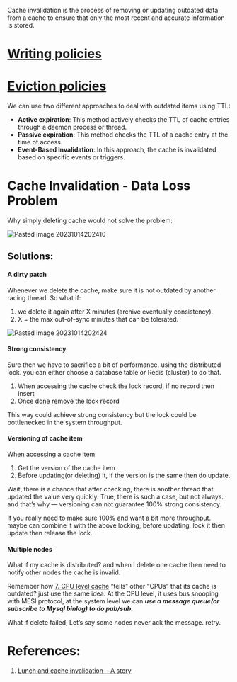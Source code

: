 Cache invalidation is the process of removing or updating outdated data from a cache to ensure that only the most recent and accurate information is stored.
# [Writing policies](Writing%20policies.md)

# [Eviction policies](Eviction%20policies.md)

We can use two different approaches to deal with outdated items using TTL:
- **Active expiration**: This method actively checks the TTL of cache entries through a daemon process or thread.
- **Passive expiration**: This method checks the TTL of a cache entry at the time of access.
- **Event-Based Invalidation**: In this approach, the cache is invalidated based on specific events or triggers.
# Cache Invalidation - Data Loss Problem

Why simply deleting cache would not solve the problem:

![Pasted image 20231014202410](../../../../../_Attachments/Pasted%20image%2020231014202410.png)

## Solutions:
#### A dirty patch
Whenever we delete the cache, make sure it is not outdated by another racing thread. So what if:
1. we delete it again after X minutes (archive eventually consistency).
2. X = the max out-of-sync minutes that can be tolerated.

![Pasted image 20231014202424](../../../../../_Attachments/Pasted%20image%2020231014202424.png)
#### Strong consistency

Sure then we have to sacrifice a bit of performance. using the distributed lock. you can either choose a database table or Redis (cluster) to do that.

1. When accessing the cache check the lock record, if no record then insert
2. Once done remove the lock record

This way could achieve strong consistency but the lock could be bottlenecked in the system throughput.

#### Versioning of cache item

When accessing a cache item:

1. Get the version of the cache item
2. Before updating(or deleting) it, if the version is the same then do update.

Wait, there is a chance that after checking, there is another thread that updated the value very quickly. True, there is such a case, but not always. and that’s why — versioning can not guarantee 100% strong consistency.

If you really need to make sure 100% and want a bit more throughput. maybe can combine it with the above locking, before updating, lock it then update then release the lock.

#### Multiple nodes

What if my cache is distributed? and when I delete one cache then need to notify other nodes the cache is invalid.

Remember how [7. CPU level cache](7.%20CPU%20level%20cache.md) “tells” other “CPUs” that its cache is outdated? just use the same idea. At the CPU level, it uses bus snooping with MESI protocol, at the system level we can ***use a message queue(or subscribe to Mysql binlog) to do pub/sub.***

What if delete failed, Let’s say some nodes never ack the message. retry.

# References:

1. ~~[Lunch and cache invalidation — A story](https://medium.com/@hnasr/lunch-and-cache-invalidation-a-story-afa8684621d7)~~